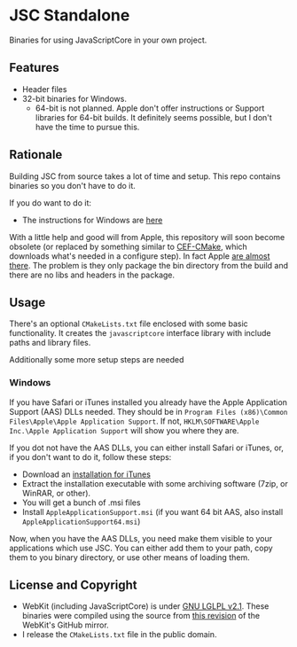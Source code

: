 # JSC Standalone

Binaries for using JavaScriptCore in your own project.

## Features

* Header files
* 32-bit binaries for Windows. 
	* 64-bit is not planned. Apple don't offer instructions or Support libraries for 64-bit builds. It definitely seems possible, but I don't have the time to pursue this.

## Rationale

Building JSC from source takes a lot of time and setup. This repo contains binaries so you don't have to do it.

If you do want to do it:

* The instructions for Windows are [here](https://webkit.org/webkit-on-windows/)

With a little help and good will from Apple, this repository will soon become obsolete (or replaced by something similar to [CEF-CMake](https://github.com/iboB/cef-cmake), which downloads what's needed in a configure step). In fact Apple [are almost there](https://build.webkit.org/). The problem is they only package the bin directory from the build and there are no libs and headers in the package.

## Usage

There's an optional `CMakeLists.txt` file enclosed with some basic functionality. It creates the `javascriptcore` interface library with include paths and library files.

Additionally some more setup steps are needed

### Windows

If you have Safari or iTunes installed you already have the Apple Application Support (AAS) DLLs needed. They should be in `Program Files (x86)\Common Files\Apple\Apple Application Support`. If not, `HKLM\SOFTWARE\Apple Inc.\Apple Application Support` will show you where they are.

If you dot not have the AAS DLLs, you can either install Safari or iTunes, or, if you don't want to do it, follow these steps:
* Download an [installation for iTunes](https://www.apple.com/itunes/download/win64)
* Extract the installation executable with some archiving software (7zip, or WinRAR, or other).
* You will get a bunch of .msi files
* Install `AppleApplicationSupport.msi` (if you want 64 bit AAS, also install `AppleApplicationSupport64.msi`)

Now, when you have the AAS DLLs, you need make them visible to your applications which use JSC. You can either add them to your path, copy them to you binary directory, or use other means of loading them.

## License and Copyright

* WebKit (including JavaScriptCore) is under [GNU LGLPL v2.1](https://www.gnu.org/licenses/old-licenses/lgpl-2.1.en.html). These binaries were compiled using the source from [this revision](https://github.com/WebKit/webkit/tree/e9dc079846e3070904223e8ab1a5b3f906aedbc3) of the WebKit's GitHub mirror.
* I release the `CMakeLists.txt` file in the public domain.
